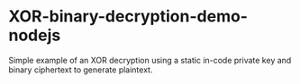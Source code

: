 # XOR-binary-decryption-demo-nodejs
Simple example of an XOR decryption using a static in-code private key and binary ciphertext to generate plaintext.
